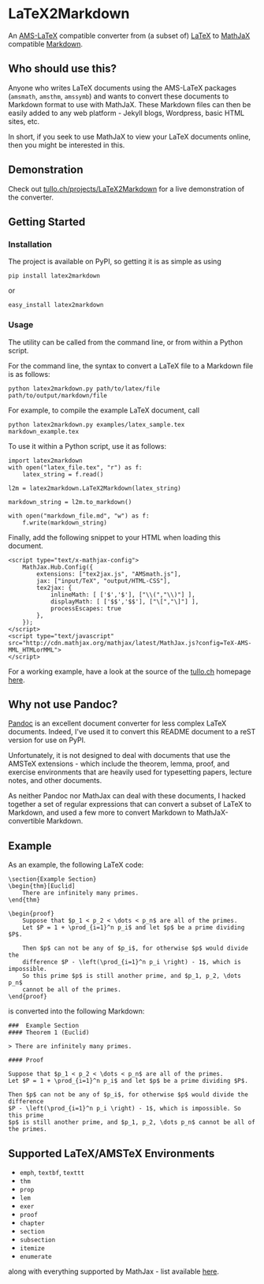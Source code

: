 # LaTeX2Markdown

An [AMS-LaTeX][amslatex] compatible converter from (a subset of) [LaTeX][latex] to [MathJaX][mathjax] compatible [Markdown][markdown].

[amslatex]: http://en.wikipedia.org/wiki/AMS-LaTeX
[latex]: http://www.latex-project.org/
[mathjax]: http://www.mathjax.org/
[markdown]: http://daringfireball.net/projects/markdown/
[pandoc]: http://johnmacfarlane.net/pandoc/
## Who should use this?

Anyone who writes LaTeX documents using the AMS-LaTeX packages (`amsmath`, `amsthm`, `amssymb`) and wants to convert these documents to Markdown format to use with MathJaX.  These Markdown files can then be easily added to any web platform - Jekyll blogs, Wordpress, basic HTML sites, etc. 

In short, if you seek to use MathJaX to view your LaTeX documents online, then you might be interested in this.

## Demonstration

Check out [tullo.ch/projects/LaTeX2Markdown](http://tullo.ch/projects/LaTeX2Markdown) for a live demonstration of the converter.


## Getting Started

### Installation

The project is available on PyPI, so getting it is as simple as using 

    pip install latex2markdown
    
or 

    easy_install latex2markdown

### Usage

The utility can be called from the command line, or from within a Python script.

For the command line, the syntax to convert a LaTeX file to a Markdown file is as follows:

    python latex2markdown.py path/to/latex/file path/to/output/markdown/file

For example, to compile the example LaTeX document, call

    python latex2markdown.py examples/latex_sample.tex markdown_example.tex

To use it within a Python script, use it as follows:

    import latex2markdown
    with open("latex_file.tex", "r") as f:
        latex_string = f.read()
    
    l2m = latex2markdown.LaTeX2Markdown(latex_string)
    
    markdown_string = l2m.to_markdown()
    
    with open("markdown_file.md", "w") as f:
        f.write(markdown_string)

Finally, add the following snippet to your HTML when loading this document.

    <script type="text/x-mathjax-config">
        MathJax.Hub.Config({
            extensions: ["tex2jax.js", "AMSmath.js"],
            jax: ["input/TeX", "output/HTML-CSS"],
            tex2jax: {
                inlineMath: [ ['$','$'], ["\\(","\\)"] ],
                displayMath: [ ['$$','$$'], ["\[","\]"] ],
                processEscapes: true
            },
        });
    </script>
    <script type="text/javascript" src="http://cdn.mathjax.org/mathjax/latest/MathJax.js?config=TeX-AMS-MML_HTMLorMML">
    </script>
    
For a working example, have a look at the source of the [tullo.ch](http://tullo.ch) homepage [here](https://github.com/ajtulloch/ajtulloch.github.com).

## Why not use Pandoc?

[Pandoc][pandoc] is an excellent document converter for less complex LaTeX documents.  Indeed, I've used it to convert this README document to a reST version for use on PyPI.

Unfortunately, it is not designed to deal with documents that use the AMSTeX extensions - which include the theorem, lemma, proof, and exercise environments that are heavily used for typesetting papers, lecture notes, and other documents.

As neither Pandoc nor MathJax can deal with these documents, I hacked together a set of regular expressions that can convert a subset of LaTeX to Markdown, and used a few more to convert Markdown to MathJaX-convertible Markdown.

## Example

As an example, the following LaTeX code:

    \section{Example Section}
    \begin{thm}[Euclid]
        There are infinitely many primes.
    \end{thm}

    \begin{proof}
        Suppose that $p_1 < p_2 < \dots < p_n$ are all of the primes. 
        Let $P = 1 + \prod_{i=1}^n p_i$ and let $p$ be a prime dividing $P$.
        
        Then $p$ can not be any of $p_i$, for otherwise $p$ would divide the 
        difference $P - \left(\prod_{i=1}^n p_i \right) - 1$, which is impossible. 
        So this prime $p$ is still another prime, and $p_1, p_2, \dots p_n$ 
        cannot be all of the primes.
    \end{proof}

is converted into the following Markdown:
    
    ###  Example Section
    #### Theorem 1 (Euclid)

    > There are infinitely many primes.

    #### Proof

    Suppose that $p_1 < p_2 < \dots < p_n$ are all of the primes. 
    Let $P = 1 + \prod_{i=1}^n p_i$ and let $p$ be a prime dividing $P$.

    Then $p$ can not be any of $p_i$, for otherwise $p$ would divide the difference 
    $P - \left(\prod_{i=1}^n p_i \right) - 1$, which is impossible. So this prime 
    $p$ is still another prime, and $p_1, p_2, \dots p_n$ cannot be all of the primes.


## Supported LaTeX/AMSTeX Environments

* `emph`, `textbf`, `texttt`
* `thm`
* `prop`
* `lem`
* `exer  `
* `proof`
* `chapter`
* `section`
* `subsection`
* `itemize`
* `enumerate`

along with everything supported by MathJax - list available [here](http://www.mathjax.org/docs/2.0/tex.html#supported-latex-commands).
